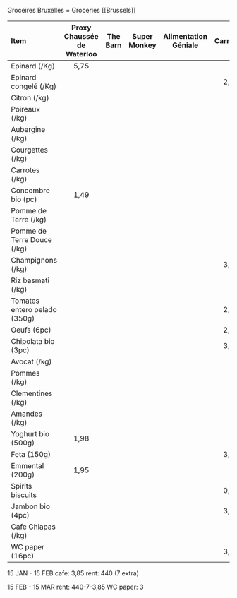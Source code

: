 Groceires Bruxelles = Groceries [[Brussels]]

| Item     	   | Proxy Chaussée de Waterloo           |  The Barn | Super Monkey| Alimentation Géniale| Carrefour|Terrabio |
|:-------- |:--------:|:--------:|:--------: |:--------:|:--------:|:--------:| 
| Epinard (/Kg)      | 5,75 | | | || 7,30|
| Epinard congelé (/Kg)      |  | | | |2,32| |
| Citron (/kg)|  | | | | | 2,20  |
| Poireaux (/kg)|  | | | | | 3,10  |
| Aubergine (/kg)|  | | | | | 6,10  |
| Courgettes (/kg)|  | | | | | 3,30  |
| Carrotes (/kg)|  | | | | | 1,20  |
| Concombre bio (pc) | 1,49 | | | | ||
| Pomme de Terre (/kg) |  | | | | | 1,30  |
| Pomme de Terre Douce (/kg) |  | | | | | 2,80  |
| Champignons (/kg) |  | | | |3,96 |7,90 |
| Riz basmati (/kg)|  | | | | | 3,85  |
| Tomates entero pelado (350g) |  | | |  |2,40 ||
| Oeufs (6pc) |  | | | | 2,50| 2,16  |
| Chipolata bio (3pc) |  | | | | 3,47|  |
| Avocat (/kg)|  | | | | | 7,90  |
| Pommes (/kg)|  | | | | | 2,15  |
| Clementines (/kg)|  | | | | | 2,20  |
| Amandes (/kg)|  | | | | | 20,70  |
| Yoghurt  bio (500g)   | 1,98 | | || | |
| Feta (150g) |  | | | | 3,69 ||
| Emmental (200g) | 1,95 | | | | ||
| Spirits biscuits |  | | | |0,78 | |
| Jambon bio (4pc) |  | | | |3,69 | |
| Cafe Chiapas (/kg)|  | | | | | 16,40  |
| WC paper (16pc) |  | | | |3,25 ||


15 JAN - 15 FEB
cafe: 3,85
rent: 440 (7 extra)

15 FEB - 15 MAR
rent: 440-7-3,85
WC paper: 3